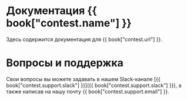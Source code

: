 # Документация {{ book["contest.name"] }}
Здесь содержится документация для {{ book["contest.url"] }}.

# Вопросы и поддержка
Свои вопросы вы можете задавать в нашем Slack-канале [{{ book["contest.support.slack"] }}]({{ book["contest.support.slack"] }}), а также написав на нашу почту {{ book["contest.support.email"] }}.

